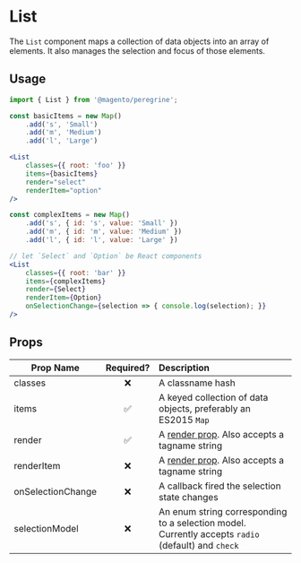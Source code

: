 # List

The `List` component maps a collection of data objects into an array of elements. It also manages the selection and focus of those elements.

## Usage

```jsx
import { List } from '@magento/peregrine';

const basicItems = new Map()
    .add('s', 'Small')
    .add('m', 'Medium')
    .add('l', 'Large')

<List
    classes={{ root: 'foo' }}
    items={basicItems}
    render="select"
    renderItem="option"
/>

const complexItems = new Map()
    .add('s', { id: 's', value: 'Small' })
    .add('m', { id: 'm', value: 'Medium' })
    .add('l', { id: 'l', value: 'Large' })

// let `Select` and `Option` be React components
<List
    classes={{ root: 'bar' }}
    items={complexItems}
    render={Select}
    renderItem={Option}
    onSelectionChange={selection => { console.log(selection); }}
/>
```

## Props

Prop Name | Required? | Description
--------- | :-------: | :----------
classes | ❌ | A classname hash
items | ✅ | A keyed collection of data objects, preferably an ES2015 `Map`
render | ✅ | A [render prop](https://reactjs.org/docs/render-props.html). Also accepts a tagname string
renderItem | ❌ | A [render prop](https://reactjs.org/docs/render-props.html). Also accepts a tagname string
onSelectionChange | ❌ | A callback fired the selection state changes
selectionModel | ❌ | An enum string corresponding to a selection model. Currently accepts `radio` (default) and `check`
